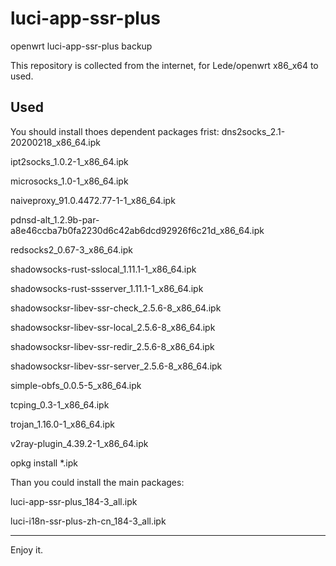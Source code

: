 # luci-app-ssr-plus
openwrt luci-app-ssr-plus backup

This repository is collected from the internet, for Lede/openwrt x86_x64 to used.


Used
-----------------------------------------------------
You should install thoes dependent packages frist:
dns2socks_2.1-20200218_x86_64.ipk

ipt2socks_1.0.2-1_x86_64.ipk

microsocks_1.0-1_x86_64.ipk

naiveproxy_91.0.4472.77-1-1_x86_64.ipk

pdnsd-alt_1.2.9b-par-a8e46ccba7b0fa2230d6c42ab6dcd92926f6c21d_x86_64.ipk

redsocks2_0.67-3_x86_64.ipk

shadowsocks-rust-sslocal_1.11.1-1_x86_64.ipk

shadowsocks-rust-ssserver_1.11.1-1_x86_64.ipk

shadowsocksr-libev-ssr-check_2.5.6-8_x86_64.ipk

shadowsocksr-libev-ssr-local_2.5.6-8_x86_64.ipk

shadowsocksr-libev-ssr-redir_2.5.6-8_x86_64.ipk

shadowsocksr-libev-ssr-server_2.5.6-8_x86_64.ipk

simple-obfs_0.0.5-5_x86_64.ipk

tcping_0.3-1_x86_64.ipk

trojan_1.16.0-1_x86_64.ipk

v2ray-plugin_4.39.2-1_x86_64.ipk

opkg install *.ipk



Than you could install the main packages:

luci-app-ssr-plus_184-3_all.ipk

luci-i18n-ssr-plus-zh-cn_184-3_all.ipk

------------------------------------------
Enjoy it.

